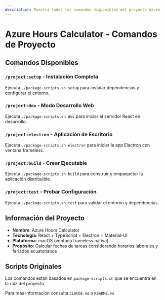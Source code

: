 ```yaml
---
description: Muestra todos los comandos disponibles del proyecto Azure Hours Calculator
---
```


# Azure Hours Calculator - Comandos de Proyecto

## Comandos Disponibles

### `/project:setup` - Instalación Completa

Ejecuta `./package-scripts.sh setup` para instalar dependencias y configurar el entorno.

### `/project:dev` - Modo Desarrollo Web

Ejecuta `./package-scripts.sh dev` para iniciar el servidor React en desarrollo.

### `/project:electron` - Aplicación de Escritorio

Ejecuta `./package-scripts.sh electron` para iniciar la app Electron con ventana frameless.

### `/project:build` - Crear Ejecutable

Ejecuta `./package-scripts.sh build` para construir y empaquetar la aplicación distribuible.

### `/project:test` - Probar Configuración

Ejecuta `./package-scripts.sh test` para validar el entorno y dependencias.

## Información del Proyecto

- **Nombre**: Azure Hours Calculator
- **Tecnología**: React + TypeScript + Electron + Material-UI
- **Plataforma**: macOS (ventana frameless nativa)
- **Propósito**: Calcular fechas de tareas considerando horarios laborales y feriados ecuatorianos

## Scripts Originales

Los comandos están basados en `package-scripts.sh` que se encuentra en la raíz del proyecto.

Para más información consulta `CLAUDE.md` o `README.md`.
